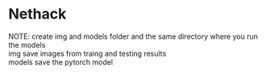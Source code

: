 # Nethack
NOTE: create img and models folder and the same directory where you run the models<br>
img save images from traing and testing results<br>
models save the pytorch model<br>
